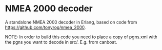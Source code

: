 # NMEA 2000 decoder

A standalone NMEA 2000 decoder in Erlang, based on code from
https://github.com/tonyrog/nmea_2000.

NOTE: In order to build this code you need to place a copy of pgns.xml
with the pgns you want to decode in src/.  E.g. from canboat.
